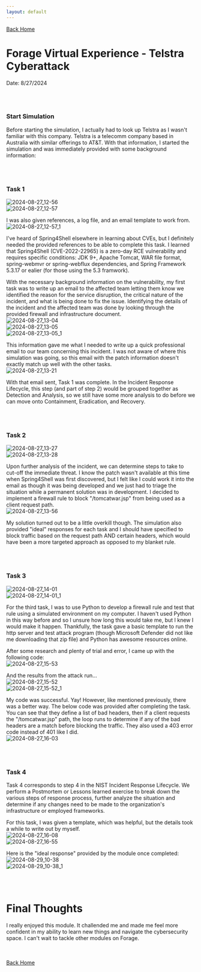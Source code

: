 ```yaml
---
layout: default
---
```


[Back Home](./index.md)


# Forage Virtual Experience - Telstra Cyberattack

Date: 8/27/2024

<br/><br/>
### Start Simulation

Before starting the simulation, I actually had to look up Telstra as I wasn't familiar with this company. Telstra is a telecomm company based in Australia with similar offerings to AT&T. With that information, I started the simulation and was immediately provided with some background information:

<br/><br/>
### Task 1  
![2024-08-27_12-56](https://github.com/user-attachments/assets/50dafd9f-bd1a-4d86-a76c-55a2f04c7cff)  
![2024-08-27_12-57](https://github.com/user-attachments/assets/89078adf-a06e-43d8-acb1-856e257baa8f)  

I was also given references, a log file, and an email template to work from.  
![2024-08-27_12-57_1](https://github.com/user-attachments/assets/b0f707c4-19dd-44c9-9667-c5fe6cc7d027)  

I've heard of Spring4Shell elsewhere in learning about CVEs, but I definitely needed the provided references to be able to complete this task. I learned that Spring4Shell (CVE-2022-22965) is a zero-day RCE vulnerability and requires specific conditions: JDK 9+, Apache Tomcat, WAR file format, spring-webmvr or spring-webflux dependencies, and Spring Framework 5.3.17 or ealier (for those using the 5.3 framwork).

With the necessary background information on the vulnerability, my first task was to write up an email to the affected team letting them know we identified the reason for the service disruption, the critical nature of the incident, and what is being done to fix the issue. Identifying the details of the incident and the affected team was done by looking through the provided firewall and infrastructure document.  
![2024-08-27_13-04](https://github.com/user-attachments/assets/f6d09fa0-ec1a-450d-912e-3e071db0f320)  
![2024-08-27_13-05](https://github.com/user-attachments/assets/7d7df62a-6df0-479f-8b9f-696bc7813d04)  
![2024-08-27_13-05_1](https://github.com/user-attachments/assets/4728f51c-51b6-4e80-863b-b66df1d619cf)  

This information gave me what I needed to write up a quick professional email to our team concerning this incident. I was not aware of where this simulation was going, so this email with the patch information doesn't exactly match up well with the other tasks.  
![2024-08-27_13-21](https://github.com/user-attachments/assets/b24d71ed-b220-48fc-a06a-b8c3d5444483)

With that email sent, Task 1 was complete. In the Incident Response Lifecycle, this step (and part of step 2) would be grouped together as Detection and Analysis, so we still have some more analysis to do before we can move onto Containment, Eradication, and Recovery.

<br/><br/>
### Task 2  
![2024-08-27_13-27](https://github.com/user-attachments/assets/c575c006-f995-4769-8c4f-e336ba9c9776)  
![2024-08-27_13-28](https://github.com/user-attachments/assets/665d18fa-77d4-4408-beb4-d411c12ffb8e)  

Upon further analysis of the incident, we can determine steps to take to cut-off the immediate threat. I know the patch wasn't available at this time when Spring4Shell was first discovered, but I felt like I could work it into the email as though it was being developed and we just had to triage the situation while a permanent solution was in development. I decided to implement a firewall rule to block "/tomcatwar.jsp" from being used as a client request path.  
![2024-08-27_13-56](https://github.com/user-attachments/assets/e3ce288b-e5d3-445d-a1ec-c254a9240900)  

My solution turned out to be a little overkill though. The simulation also provided "ideal" responses for each task and I should have specified to block traffic based on the request path AND certain headers, which would have been a more targeted approach as opposed to my blanket rule.

<br/><br/>
### Task 3
![2024-08-27_14-01](https://github.com/user-attachments/assets/857f7d84-33a7-49b3-aea9-ea5b2c08ee80)  
![2024-08-27_14-01_1](https://github.com/user-attachments/assets/14c370b8-43ef-4cff-874c-8ae0161a4ed4)  

For the third task, I was to use Python to develop a firewall rule and test that rule using a simulated environment on my computer. I haven't used Python in this way before and so I unsure how long this would take me, but I knew I would make it happen. Thankfully, the task gave a basic template to run the http server and test attack program (though Microsoft Defender did not like me downloading that zip file) and Python has awesome resources online.

After some research and plenty of trial and error, I came up with the following code:  
![2024-08-27_15-53](https://github.com/user-attachments/assets/396e42fb-d418-4d71-b9a6-266b7c64e494)

And the results from the attack run...  
![2024-08-27_15-52](https://github.com/user-attachments/assets/7674967c-817a-46f5-8fe5-efea1223e5f7)  
![2024-08-27_15-52_1](https://github.com/user-attachments/assets/ca3d89e7-034b-4a42-8b93-57e4c437950a)  

My code was successful. Yay! However, like mentioned previously, there was a better way. The below code was provided after completing the task. You can see that they define a list of bad headers, then if a client requests the "/tomcatwar.jsp" path, the loop runs to determine if any of the bad headers are a match before blocking the traffic. They also used a 403 error code instead of 401 like I did.  
![2024-08-27_16-03](https://github.com/user-attachments/assets/002f26b7-9967-46a9-8f99-f30335101842)  

<br/><br/>
### Task 4

Task 4 corresponds to step 4 in the NIST Incident Response Lifecycle. We perform a Postmortem or Lessons learned exercise to break down the various steps of response process, further analyze the situation and determine if any changes need to be made to the organization's infrastructure or employed frameworks.

For this task, I was given a template, which was helpful, but the details took a while to write out by myself.  
![2024-08-27_16-08](https://github.com/user-attachments/assets/e22a6793-e90e-44f2-8f93-d2a8688cb11e)  
![2024-08-27_16-55](https://github.com/user-attachments/assets/d332ac37-cdf6-496a-90cf-1b11dbfeef31)  

Here is the "ideal response" provided by the module once completed:  
![2024-08-29_10-38](https://github.com/user-attachments/assets/ae0f1114-e6cb-4230-abfb-33b45c032652)  
![2024-08-29_10-38_1](https://github.com/user-attachments/assets/885d1833-eda5-4fab-9f75-1c61378bc581)  

<br/><br/>
# Final Thoughts

I really enjoyed this module. It challended me and made me feel more confident in my ability to learn new things and navigate the cybersecurity space. I can't wait to tackle other modules on Forage.

<br/><br/>
[Back Home](./index.md)
